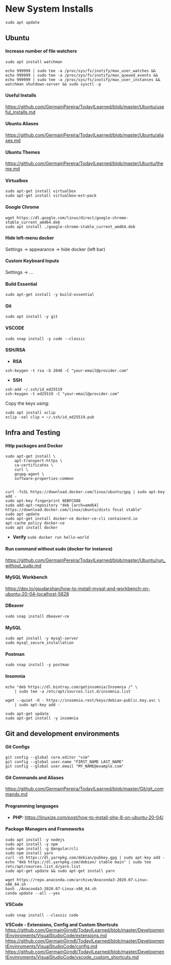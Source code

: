# New System Installs

```
sudo apt update
``` 
## Ubuntu

#### Increase number of file watchers

```
sudo apt install watchman

echo 999999 | sudo tee -a /proc/sys/fs/inotify/max_user_watches && echo 999999 | sudo tee -a /proc/sys/fs/inotify/max_queued_events && echo 999999 | sudo tee -a /proc/sys/fs/inotify/max_user_instances && watchman shutdown-server && sudo sysctl -p
```

#### Useful Installs

https://github.com/GermainPereira/TodayILearned/blob/master/Ubuntu/useful_installs.md

#### Ubuntu Aliases

https://github.com/GermainPereira/TodayILearned/blob/master/Ubuntu/aliases.md

#### Ubuntu Themes

https://github.com/GermainPereira/TodayILearned/blob/master/Ubuntu/theme.md

#### Virtualbox

```
sudo apt-get install virtualbox
sudo apt-get install virtualbox—ext–pack
```


#### Google Chrome

```
wget https://dl.google.com/linux/direct/google-chrome-stable_current_amd64.deb
sudo apt install ./google-chrome-stable_current_amd64.deb
```

#### Hide left-menu docker

Settings -> appearance -> hide docker (left bar)

#### Custom Keyboard Inputs

Settings -> ...

#### Build Essential

`sudo apt-get install -y build-essential`

#### Git

`sudo apt install -y git`

#### VSCODE

`sudo snap install -y code --classic`

#### SSH/RSA

- **RSA**

```
ssh-keygen -t rsa -b 2048 -C "your-email@provider.com"
```

- **SSH**

```
ssh-add ~/.ssh/id_ed25519
ssh-keygen -t ed25519 -C "your-email@provider.com"

```

Copy the keys using:

```
sudo apt install xclip
xclip -sel clip < ~/.ssh/id_ed25519.pub
```

## Infra and Testing

#### Http packages and Docker

```
sudo apt-get install \
    apt-transport-https \
    ca-certificates \
    curl \
    gnupg-agent \
    software-properties-common


curl -fsSL https://download.docker.com/linux/ubuntu/gpg | sudo apt-key add -
sudo apt-key fingerprint 0EBFCD88
sudo add-apt-repository "deb [arch=amd64] https://download.docker.com/linux/ubuntu/dists focal stable"
sudo apt update
sudo apt-get install docker-ce docker-ce-cli containerd.io
apt-cache policy docker-ce
sudo apt install docker
```

- **Verify**
  `sudo docker run hello-world`

#### Run command without sudo (docker for instance)

https://github.com/GermainPereira/TodayILearned/blob/master/Ubuntu/run_without_sudo.md

#### MySQL Workbench

https://dev.to/gsudarshan/how-to-install-mysql-and-workbench-on-ubuntu-20-04-localhost-5828

#### DBeaver

`sudo snap install dbeaver-ce`

#### MySQL

```
sudo apt install -y mysql-server
sudo mysql_secure_installation
```

#### Postman
```
sudo snap install -y postman
```
#### Insomnia

```
echo "deb https://dl.bintray.com/getinsomnia/Insomnia /" \
    | sudo tee -a /etc/apt/sources.list.d/insomnia.list

wget --quiet -O - https://insomnia.rest/keys/debian-public.key.asc \
    | sudo apt-key add -

sudo apt-get update
sudo apt-get install -y insomnia
```

## Git and development environments

#### Git Configs

```
git config --global core.editor "vim"
git config --global user.name "FIRST_NAME LAST_NAME"
git config --global user.email "MY_NAME@example.com"
```

#### Git Commands and Aliases

https://github.com/GermainPereira/TodayILearned/blob/master/Git/git_commands.md

#### Programming languages

- **PHP:**
  https://linuxize.com/post/how-to-install-php-8-on-ubuntu-20-04/

#### Package Managers and Frameworks

```
sudo apt install -y nodejs
sudo apt install -y npm
sudo npm install -g @angular/cli
sudo npm install yarn
curl -sS https://dl.yarnpkg.com/debian/pubkey.gpg | sudo apt-key add -
echo "deb https://dl.yarnpkg.com/debian/ stable main" | sudo tee /etc/apt/sources.list.d/yarn.list
sudo apt-get update && sudo apt-get install yarn

wget https://repo.anaconda.com/archive/Anaconda3-2020.07-Linux-x86_64.sh
bash ./Anaconda3-2020.07-Linux-x86_64.sh
conda update --all --yes
```

#### VSCode

`sudo snap install --classic code`

**VSCode - Extensions, Config and Custom Shortcuts**  
https://github.com/GermainGirndt/TodayILearned/blob/master/DevelopmentEnvinroments/VisualStudioCode/extensions.md  
https://github.com/GermainGirndt/TodayILearned/blob/master/DevelopmentEnvinroments/VisualStudioCode/config.md  
https://github.com/GermainGirndt/TodayILearned/blob/master/DevelopmentEnvinroments/VisualStudioCode/vscode_custom_shortcuts.md  
